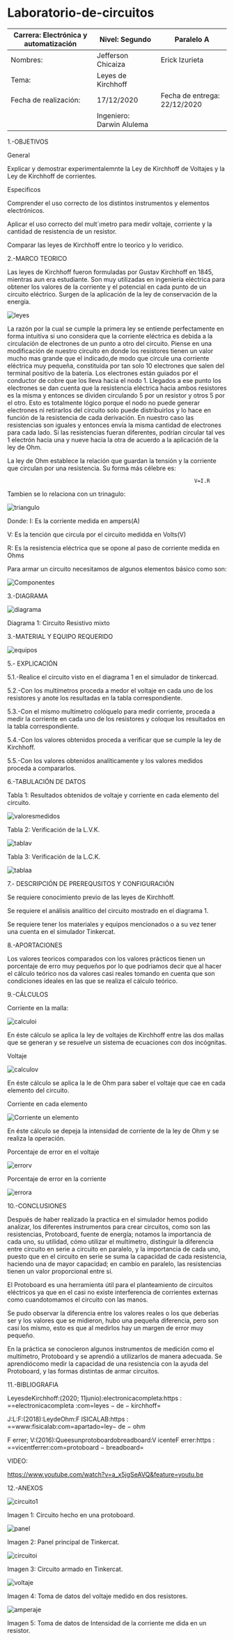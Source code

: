 # Laboratorio-de-circuitos

|Carrera: Electrónica y automatización|Nivel: Segundo| Paralelo A|
|---|----|---|
|Nombres:| Jefferson Chicaiza| Erick Izurieta|
|Tema:| Leyes de Kirchhoff||
|Fecha de realización: |17/12/2020|Fecha de entrega: 22/12/2020|
||Ingeniero: Darwin Alulema||


1.-OBJETIVOS	

General		

Explicar y demostrar experimentalemnte la Ley de Kirchhoff de Voltajes y la Ley de Kirchhoff de corrientes.
		

Especificos	

Comprender el uso correcto de los distintos instrumentos y elementos electrónicos.

Aplicar el uso correcto del mult´ımetro para medir voltaje, corriente y la cantidad de resistencia de un resistor.

Comparar las leyes de Kirchhoff entre lo teorico y lo veridico.

2.-MARCO TEORICO

Las leyes de Kirchhoff fueron formuladas por Gustav Kirchhoff en 1845, mientras aun era estudiante. Son muy utilizadas en ingeniería eléctrica para obtener los valores de la 
corriente y el potencial en cada punto de un circuito eléctrico. Surgen de la aplicación de la ley de conservación de la energía.

![leyes](https://user-images.githubusercontent.com/75336529/102168900-14fef300-3e5f-11eb-88ce-9c6e21603743.PNG)

La razón por la cual se cumple la primera ley se entiende perfectamente en forma intuitiva si uno considera que la corriente eléctrica es debida a la circulación de electrones de un punto a otro del circuito. Piense en una modificación de nuestro circuito en donde los resistores tienen un valor mucho mas grande que el indicado,de modo que circule una  corriente eléctrica muy pequeña, constituida por tan solo 10 electrones que salen del terminal positivo de la batería. Los electrones están guiados por el conductor de cobre  que los lleva hacia el nodo 1. Llegados a ese punto los electrones se dan cuenta que la resistencia eléctrica hacia ambos resistores es la misma y entonces se dividen circulando  5 por un resistor y otros 5 por el otro. Esto es totalmente lógico porque el nodo no puede generar electrones ni retirarlos del circuito solo puede distribuirlos y lo hace en  función de la resistencia de cada derivación. En nuestro caso las resistencias son iguales y entonces envía la misma cantidad de electrones para cada lado. Si las resistencias fueran diferentes, podrían circular tal ves 1 electrón hacia una y nueve hacia la otra de acuerdo a la aplicación de la ley de Ohm. 

La ley de Ohm establece la relación que guardan la tensión y la corriente que circulan por una resistencia. Su forma más célebre es:

                                                                V=I.R
                                                                
Tambien se lo relaciona con un trinagulo:
 
![triangulo](https://user-images.githubusercontent.com/75336529/102174229-f0107d00-3e6a-11eb-82cc-bca25dbda616.jpg) 

Donde: I: Es la corriente medida en ampers(A)

V: Es la tención que circula por el circuito medidda en Volts(V)

R: Es la resistencia eléctrica que se opone al paso de corriente medida en Ohms

Para armar un circuito necesitamos de algunos elementos básico como son:

![Componentes](https://user-images.githubusercontent.com/75336529/102168912-18927a00-3e5f-11eb-9dbb-971b2609bba6.PNG)

3.-DIAGRAMA

![diagrama](https://user-images.githubusercontent.com/75336529/102167982-71611300-3e5d-11eb-913b-5dbd21f5e7a6.PNG)

Diagrama 1: Circuito Resistivo mixto

3.-MATERIAL Y EQUIPO REQUERIDO

![equipos](https://user-images.githubusercontent.com/75336529/102169795-fb5eab00-3e60-11eb-9628-9f3b1ce8e325.png)

5.- EXPLICACIÓN

5.1.-Realice el circuito visto en el diagrama 1 en el simulador de tinkercad.

5.2.-Con los multímetros proceda a medor el voltaje en cada uno de los resistores y anote los resultadas en la tabla correspondiente.

5.3.-Con el mismo multímetro colóquelo para medir corriente, proceda a medir la corriente en cada uno de los resistores y coloque los resultados en la tabla correspondiente.

5.4.-Con los valores obtenidos proceda a verificar que se cumple la ley de Kirchhoff.

5.5.-Con los valores obtenidos analíticamente y los valores medidos proceda a compararlos.

6.-TABULACIÓN DE DATOS

Tabla 1: Resultados obtenidos de voltaje y corriente en cada elemento del circuito.

![valoresmedidos](https://user-images.githubusercontent.com/75336529/102169811-ff8ac880-3e60-11eb-9a0e-cf95a346e802.png)

Tabla 2: Verificación de la L.V.K.

![tablav](https://user-images.githubusercontent.com/75336529/102169808-fe599b80-3e60-11eb-86e2-c9d962a6b1bb.png)

Tabla 3: Verificación de la L.C.K.

![tablaa](https://user-images.githubusercontent.com/75336529/102169806-fdc10500-3e60-11eb-8c3d-fe5b60aff8f5.png)

7.- DESCRIPCIÓN DE PREREQUSITOS Y CONFIGURACIÓN

Se requiere conocimiento previo de las leyes de Kirchhoff.

Se requiere el análisis analítico del circuito mostrado en el diagrama 1.

Se requiere tener los materiales y equipos mencionados o a su vez tener una cuenta en el simulador Tinkercat.

8.-APORTACIONES

Los valores teoricos comparados con los valores prácticos tienen un porcentaje de erro muy pequeños por lo que podriamos decir que al hacer el cálculo teórico nos da valores casi reales tomando en cuenta que son condiciones ideales en las que se realiza el cálculo teórico.

9.-CÁLCULOS

Corriente en la malla:

![calculoi](https://user-images.githubusercontent.com/75336529/102169786-f7cb2400-3e60-11eb-877a-a9913a2e7366.png)

En éste cálculo se aplica la ley de voltajes de Kirchhoff entre las dos mallas que se generan y se resuelve un sistema de ecuaciones con dos incógnitas.

Voltaje

![calculov](https://user-images.githubusercontent.com/75336529/102169793-f994e780-3e60-11eb-8165-e4117d4db251.png)

En éste cálculo se aplica la le de Ohm para saber el voltaje que cae en cada elemento del circuito.

Corriente en cada elemento

![Corriente un elemento](https://user-images.githubusercontent.com/75336529/102169794-fa2d7e00-3e60-11eb-9dcb-89321431240b.png)

En éste cálculo se depeja la intensidad de corriente de la ley de Ohm y se realiza la operación.

Porcentaje de error en el voltaje 

![errorv](https://user-images.githubusercontent.com/75336529/102169803-fd286e80-3e60-11eb-8cde-85a138b2dce8.png)

Porcentaje de error en la corriente

![errora](https://user-images.githubusercontent.com/75336529/102169797-fbf74180-3e60-11eb-86f8-864ae3127b76.png)

10.-CONCLUSIONES

Después de haber realizado la practica en el simulador hemos podido analizar, los diferentes instrumentos para crear circuitos, como son las resistencias, Protoboard, fuente de energía; notamos la importancia de cada uno, su utilidad, cómo utilizar el multímetro, distinguir la diferencia entre circuito en serie a circuito en paralelo, y la importancia de cada uno, puesto que en el circuito en serie se suma la capacidad de cada resistencia, haciendo una de mayor capacidad; en cambio en paralelo, las resistencias tienen un valor proporcional entre si. 

El Protoboard es una herramienta útil para el planteamiento de circuitos eléctricos ya que en el casi no existe interferencia de corrientes externas como cuandotomamos el circuito con las manos.

Se pudo observar la diferencia entre los valores reales o los que deberías ser y los valores que se midieron, hubo una pequeña diferencia, pero son casi los mismo, esto es que al medirlos hay un margen de error muy pequeño. 

En la práctica se conocieron algunos instrumentos de medición como el multímetro, Protoboard y se aprendió a utilizarlos de manera adecuada. Se aprendiócomo medir la capacidad de una resistencia con la ayuda del Protoboard, y las formas distintas de armar circuitos. 

11.-BIBLIOGRAFIA

LeyesdeKirchhoff:(2020; 11junio):electronicacompleta:https : ==electronicacompleta :com=leyes − de − kirchhoff=

J:L:F:(2018):LeydeOhm:F ISICALAB:https : ==www:fisicalab:com=apartado=ley− de − ohm

F errer; V:(2016):Queesunprotoboardobreadboard:V icenteF errer:https : ==vicentferrer:com=protoboard − breadboard=

VIDEO: 

https://www.youtube.com/watch?v=a_x5jgSeAVQ&feature=youtu.be

12.-ANEXOS

![circuito1](https://user-images.githubusercontent.com/75336529/102167975-6d34f580-3e5d-11eb-9b02-1c570aa1fdba.jpg)

Imagen 1: Circuito hecho en una protoboard.

![panel](https://user-images.githubusercontent.com/75336529/102167989-745c0380-3e5d-11eb-9eda-8573dacb67b6.png)

Imagen 2: Panel principal de Tinkercat.

![circuitoi](https://user-images.githubusercontent.com/75336529/102167977-6f974f80-3e5d-11eb-93c2-cef204cb5b4a.png)

Imagen 3: Circuito armado en Tinkercat.

![voltaje](https://user-images.githubusercontent.com/75336529/102167996-76be5d80-3e5d-11eb-97ff-c2fd0e9f753e.png)

Imagen 4: Toma de datos del voltaje medido en dos resistores.

![amperaje](https://user-images.githubusercontent.com/75336529/102167887-48408280-3e5d-11eb-9f3d-3ad0ebb9136f.png)

Imagen 5: Toma de datos de Intensidad de la corriente me dida en un resistor.

